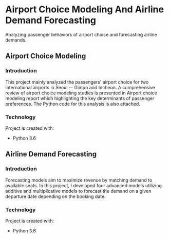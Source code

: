 # Airport Choice Modeling And Airline Demand Forecasting
Analyzing passenger behaviors of airport choice and forecasting airline demands.

## Airport Choice Modeling
### Introduction
This project mainly analyzed the passengers' airport choice for two international airports in Seoul -- Gimpo and Incheon. A comprehensive review of airport choice modeling studies is presented in Airport choice modeling report which highlighting the key determinants of passenger preferences. The Python code for this analysis is also attached. 

### Technology
Project is created with: 
* Python 3.6

## Airline Demand Forecasting
### Introduction
Forecasting models aim to maximize revenue by matching demand to available seats. In this project, I developed four advanced models utilizing additive and multiplicative models to forecast the demand on a given departure date depending on the booking date. 

### Technology
Project is created with: 
* Python 3.6
